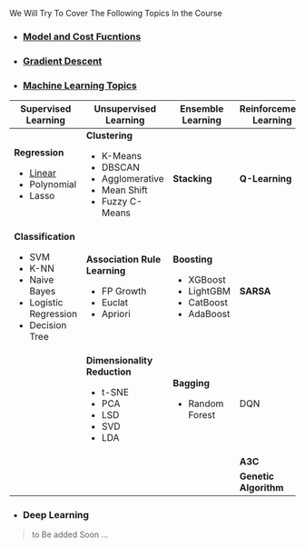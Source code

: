 We Will Try To Cover The Following Topics In the Course

- ### [Model and Cost Fucntions](Basics/costfunction.md)
- ### [Gradient Descent](Basics/gradientdescent.md)
- ### [Machine Learning Topics](Machine_Learning/machine_learning.md)

| Supervised Learning | Unsupervised Learning |Ensemble Learning | Reinforcement Learning | 
|--|--|--|--|
| <b>Regression</b> <ul><li>[Linear](/Machine_Learning/Supervised_Learning/Regression/Linear.md)</li><li>Polynomial</li><li>Lasso</li></ul>| <b>Clustering</b> <ul><li>K-Means</li><li>DBSCAN</li><li>Agglomerative</li><li>Mean Shift</li><li>Fuzzy C-Means</li></ul> |<b>Stacking</b>|<b>Q-Learning</b>|
| <b>Classification</b> <ul><li>SVM</li><li>K-NN</li><li>Naive Bayes</li><li>Logistic Regression</li><li>Decision Tree</li></ul> |<b>Association Rule Learning</b> <ul><li>FP Growth</li><li>Euclat</li><li>Apriori</li> |<b>Boosting</b><ul><li>XGBoost</li><li>LightGBM</li><li>CatBoost</li><li>AdaBoost</li></ul>|<b>SARSA</b>|
||<b>Dimensionality Reduction</b> <ul><li>t-SNE</li><li>PCA</li><li>LSD</li><li>SVD</li><li>LDA</li>|<b>Bagging</b><ul><li>Random Forest</li><ul>|DQN|
||||<b>A3C</b>
||||<b>Genetic Algorithm</b>


- ### Deep Learning 
 > to Be added Soon ...